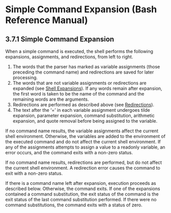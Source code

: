 # Simple Command Expansion \(Bash Reference Manual\)

## 3.7.1 Simple Command Expansion

When a simple command is executed, the shell performs the following expansions, assignments, and redirections, from left to right.

1.  The words that the parser has marked as variable assignments \(those preceding the command name\) and redirections are saved for later processing.
2.  The words that are not variable assignments or redirections are expanded \(see [Shell Expansions](shell-expansions-bash-reference-manual.md#Shell-Expansions)\). If any words remain after expansion, the first word is taken to be the name of the command and the remaining words are the arguments.
3.  Redirections are performed as described above \(see [Redirections](redirections-bash-reference-manual.md#Redirections)\).
4.  The text after the ‘=’ in each variable assignment undergoes tilde expansion, parameter expansion, command substitution, arithmetic expansion, and quote removal before being assigned to the variable.

If no command name results, the variable assignments affect the current shell environment. Otherwise, the variables are added to the environment of the executed command and do not affect the current shell environment. If any of the assignments attempts to assign a value to a readonly variable, an error occurs, and the command exits with a non-zero status.

If no command name results, redirections are performed, but do not affect the current shell environment. A redirection error causes the command to exit with a non-zero status.

If there is a command name left after expansion, execution proceeds as described below. Otherwise, the command exits. If one of the expansions contained a command substitution, the exit status of the command is the exit status of the last command substitution performed. If there were no command substitutions, the command exits with a status of zero.

